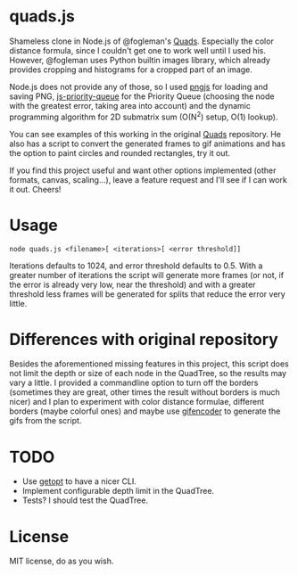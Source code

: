
# quads.js

Shameless clone in Node.js of @fogleman's
[Quads](https://github.com/fogleman/Quads). Especially the color
distance formula, since I couldn't get one to work well until I used
his. However, @fogleman uses Python builtin images library, which
already provides cropping and histograms for a cropped part of an
image.

Node.js does not provide any of those, so I used
[pngjs](https://github.com/niegowski/node-pngjs) for loading and
saving PNG,
[js-priority-queue](https://github.com/adamhooper/js-priority-queue)
for the Priority Queue (choosing the node with the greatest error,
taking area into account) and the dynamic programming algorithm for 2D
submatrix sum (O(N<sup>2</sup>) setup, O(1) lookup).

You can see examples of this working in the original
[Quads](https://github.com/fogleman/Quads) repository. He also has a
script to convert the generated frames to gif animations and has the
option to paint circles and rounded rectangles, try it out.

If you find this project useful and want other options implemented (other formats, canvas, scaling...), leave a feature request and I'll see if I can work it out. Cheers!

# Usage

`
node quads.js <filename>[ <iterations>[ <error threshold]]
`

Iterations defaults to 1024, and error threshold defaults to 0.5.
With a greater number of iterations the script will generate more
frames (or not, if the error is already very low, near the threshold)
and with a greater threshold less frames will be generated for splits
that reduce the error very little.

# Differences with original repository

Besides the aforementioned missing features in this project, this
script does not limit the depth or size of each node in the QuadTree,
so the results may vary a little. I provided a commandline option to
turn off the borders (sometimes they are great, other times the result
without borders is much nicer) and I plan to experiment with color
distance formulae, different borders (maybe colorful ones) and maybe
use [gifencoder](https://github.com/eugeneware/gifencoder) to generate
the gifs from the script.

# TODO

- Use [getopt](https://www.npmjs.com/package/node-getopt) to have a nicer CLI.
- Implement configurable depth limit in the QuadTree.
- Tests? I should test the QuadTree.

# License

MIT license, do as you wish.
